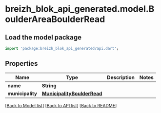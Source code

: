 # breizh_blok_api_generated.model.BoulderAreaBoulderRead

## Load the model package
```dart
import 'package:breizh_blok_api_generated/api.dart';
```

## Properties
Name | Type | Description | Notes
------------ | ------------- | ------------- | -------------
**name** | **String** |  | 
**municipality** | [**MunicipalityBoulderRead**](MunicipalityBoulderRead.md) |  | 

[[Back to Model list]](../README.md#documentation-for-models) [[Back to API list]](../README.md#documentation-for-api-endpoints) [[Back to README]](../README.md)


